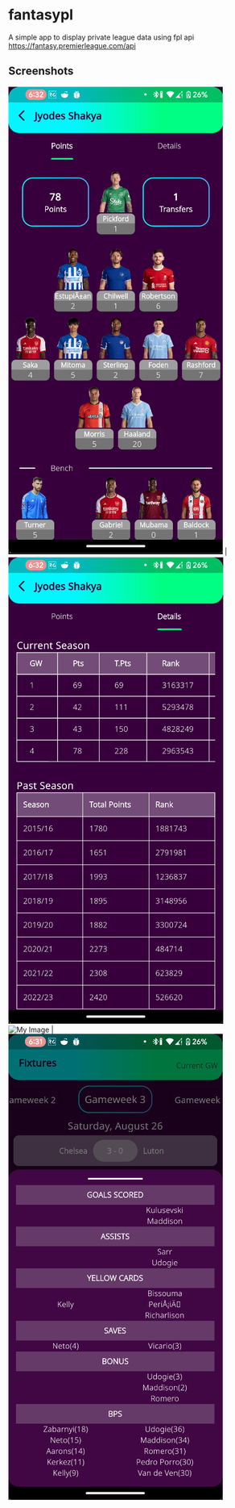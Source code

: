 # fantasypl

A simple app to display private league data using fpl api https://fantasy.premierleague.com/api
## Screenshots
![My Image](screenshots/picks.png) |  ![My Image](screenshots/details.png)
![My Image](screenshots/fixtures.png) |  ![My Image](screenshots/stats.png)